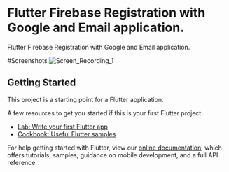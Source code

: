 # Flutter Firebase Registration with Google and Email application.


Flutter Firebase Registration with Google and Email application.

#Screenshots
![Screen_Recording_1](https://user-images.githubusercontent.com/51448215/91710955-b5782280-eba2-11ea-9c67-4f1e3429b2f4.gif)

## Getting Started

This project is a starting point for a Flutter application.

A few resources to get you started if this is your first Flutter project:

- [Lab: Write your first Flutter app](https://flutter.dev/docs/get-started/codelab)
- [Cookbook: Useful Flutter samples](https://flutter.dev/docs/cookbook)

For help getting started with Flutter, view our
[online documentation](https://flutter.dev/docs), which offers tutorials,
samples, guidance on mobile development, and a full API reference.
